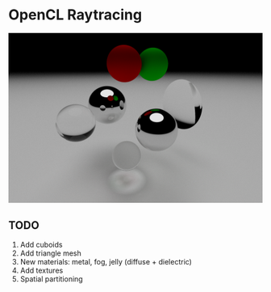 # OpenCL Raytracing

![](/screenshots/screenshot1.png)

## TODO

1. Add cuboids
2. Add triangle mesh
3. New materials: metal, fog, jelly (diffuse + dielectric)
4. Add textures
5. Spatial partitioning
